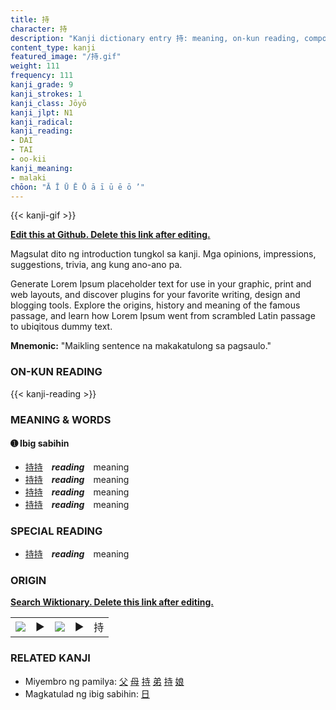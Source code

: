 ```yaml
---
title: 持
character: 持
description: "Kanji dictionary entry 持: meaning, on-kun reading, compounds, origin, related kanji"
content_type: kanji
featured_image: "/持.gif"
weight: 111
frequency: 111
kanji_grade: 9
kanji_strokes: 1
kanji_class: Jōyō
kanji_jlpt: N1
kanji_radical: 
kanji_reading: 
- DAI
- TAI
- oo-kii
kanji_meaning:
- malaki
chōon: "Ā Ī Ū Ē Ō ā ī ū ē ō ’"
---
```

[//]: # (Don't edit the line below. Kanji animated GIF code is automatically generated.)
{{< kanji-gif >}}

[//]: # (Edit below this line.)

**[Edit this at Github. Delete this link after editing.](https://github.com/tim0g/tim/tree/main/content/kanji/持/index.md)**

Magsulat dito ng introduction tungkol sa kanji. Mga opinions, impressions, suggestions, trivia, ang kung ano-ano pa.

Generate Lorem Ipsum placeholder text for use in your graphic, print and web layouts, and discover plugins for your favorite writing, design and blogging tools. Explore the origins, history and meaning of the famous passage, and learn how Lorem Ipsum went from scrambled Latin passage to ubiqitous dummy text.
 
**Mnemonic:** "Maikling sentence na makakatulong sa pagsaulo."

### ON-KUN READING

[//]: # (Don't edit the line below. ON-KUN READING code is automatically generated.)
{{< kanji-reading >}}

### MEANING & WORDS

#### ➊ **Ibig sabihin**
  - [持](../持)[持](../持)　***reading***　meaning
  - [持](../持)[持](../持)　***reading***　meaning
  - [持](../持)[持](../持)　***reading***　meaning
  - [持](../持)[持](../持)　***reading***　meaning

### SPECIAL READING
  - [持](../持)[持](../持)　***reading***　meaning

### ORIGIN

**[Search Wiktionary. Delete this link after editing.](https://wiktionary.org/wiki/持)**
<table class="kanji-table"><tr><td>
<img src="60px-持-bronze.svg.png">
</td><td>▶</td><td>
<img src="60px-持-oracle.svg.png">
</td><td>▶</td>
<td class="kanji-origin">持</td>
</tr></table>

### RELATED KANJI
- Miyembro ng pamilya: [父](../父) [母](../母) [持](../持) [弟](../弟) [持](../持) [娘](../娘)
- Magkatulad ng ibig sabihin: [日](../日)
